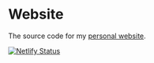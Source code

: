 # Website

The source code for my [personal website](https://www.sgeor.me/).

[![Netlify Status](https://api.netlify.com/api/v1/badges/91edf586-d386-4785-bc96-30e5cacc738c/deploy-status)](https://app.netlify.com/sites/blissful-lamport-1156ca/deploys)

